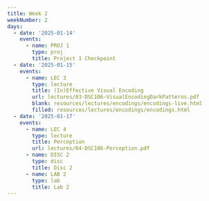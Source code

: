 ```yaml
---
title: Week 2
weekNumber: 2
days:
  - date: '2025-01-14'
    events:
      - name: PROJ 1
        type: proj
        title: Project 1 Checkpoint
  - date: '2025-01-15'
    events:
      - name: LEC 3
        type: lecture
        title: (In)Effective Visual Encoding
        url: lectures/03-DSC106-VisualEncodingDarkPatterns.pdf
        blank: resources/lectures/encodings/encodings-live.html
        filled: resources/lectures/encodings/encodings.html
  - date: '2025-01-17'
    events:
      - name: LEC 4
        type: lecture
        title: Perception
        url: lectures/04-DSC106-Perception.pdf
      - name: DISC 2
        type: disc
        title: Disc 2
      - name: LAB 2
        type: lab
        title: Lab 2
---
```

